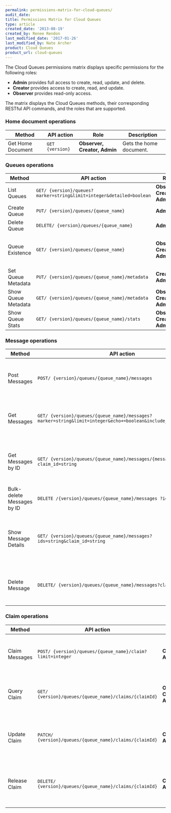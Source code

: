 ```yaml
---
permalink: permissions-matrix-for-cloud-queues/
audit_date:
title: Permissions Matrix for Cloud Queues
type: article
created_date: '2013-08-19'
created_by: Renee Rendon
last_modified_date: '2017-01-26'
last_modified_by: Nate Archer
product: Cloud Queues
product_url: cloud-queues
---
```


The Cloud Queues permissions matrix displays specific permissions for the
following roles:

- **Admin** provides full access to create, read, update, and delete.
- **Creator** provides access to create, read, and update.
- **Observer** provides read-only access.

The matrix displays the Cloud Queues methods, their corresponding RESTful API commands,
and the roles that are supported.

### Home document operations

Method | API action | Role | Description
--- | --- | --- | ---
Get Home Document |	`GET {version}` |	**Observer, Creator, Admin** | Gets the home document.

### Queues operations

Method | API action | Role | Description
--- | --- | --- | ---
List Queues	| `GET/ {version}/queues?marker=string&limit=integer&detailed=boolean` | **Observer, Creator, Admin**	| Lists queues.
Create Queue | `PUT/ {version}/queues/{queue_name}` | **Admin**	| Creates a queue.
Delete Queue | `DELETE/ {version}/queues/{queue_name}` | **Admin** | Deletes the queue.
Queue Existence |	`GET/ {version}/queues/{queue_name}` |**Observer, Creator, Admin**	| Verifies whether the specified queue exists.
Set Queue Metadata | `PUT/ {version}/queues/{queue_name}/metadata` | **Creator, Admin** | Sets queue metadata.
Show Queue Metadata | `GET/ {version}/queues/{queue_name}/metadata` | **Observer, Creator, Admin** |	Returns queue metadata.
Show Queue Stats | `GET/ {version}/queues/{queue_name}/stats` | **Observer, Creator, Admin** | Returns queue statistics.

### Message operations

Method | API action | Role | Description
--- | --- | --- | ---
Post Messages | `POST/ {version}/queues/{queue_name}/messages` | **Creator, Admin** | Posts the message or messages for the specified queue.
Get Messages | `GET/ {version}/queues/{queue_name}/messages?marker=string&limit=integer&echo+=boolean&include_claimed=boolean` | **Creator, Admin** | Gets the message or messages in the specified queue.
Get Messages by ID | `GET/ {version}/queues/{queue_name}/messages/{messageId}?claim_id=string` | **Observer, Creator, Admin** | Gets the specified set of messages from the specified queue.
Bulk-delete Messages by ID | `DELETE /{version}/queues/{queue_name}/messages ?ids=string` | **Creator, Admin** | Bulk-deletes for messages.
Show Message Details | `GET/ {version}/queues/{queue_name}/messages?ids=string&claim_id=string` | **Observer, Creator, Admin** | Shows details for the specified message from the specified queue.
Delete Message | `DELETE/ {version}/queues/{queue_name}/messages?claim_id=string` | **Admin**	| Deletes the specified message from the specified queue.


### Claim operations

Method | API action | Role | Description
--- | --- | --- | ---
Claim Messages | `POST/ {version}/queues/{queue_name}/claim?limit=integer` | **Creator, Admin** | Claims a set of messages from the specified queue.
Query Claim	| `GET/ {version}/queues/{queue_name}/claims/{claimId}` | **Observer, Creator, Admin** |	Queries the specified claim for the specified queue.
Update Claim | `PATCH/ {version}/queues/{queue_name}/claims/{claimId}` | **Creator, Admin** | Updates the specified claim for the specified queue.
Release Claim | `DELETE/ {version}/queues/{queue_name}/claims/{claimId}` | **Creator, Admin** | Releases the specified claim for the specified queue.
